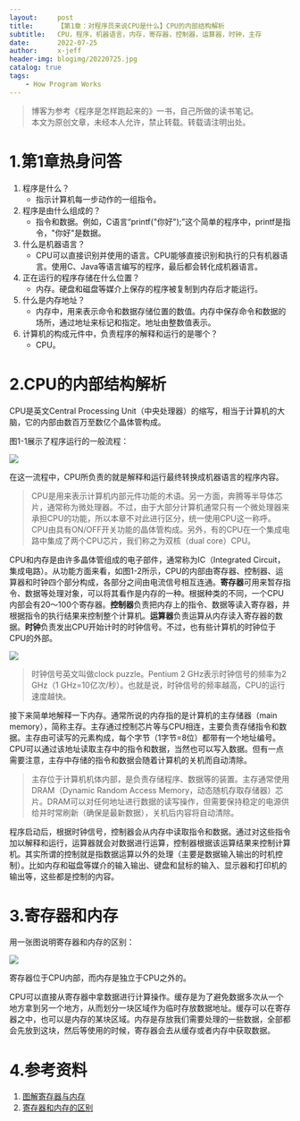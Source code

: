 ```yaml
---
layout:     post
title:      【第1章：对程序员来说CPU是什么】CPU的内部结构解析
subtitle:   CPU，程序，机器语言，内存，寄存器，控制器，运算器，时钟，主存
date:       2022-07-25
author:     x-jeff
header-img: blogimg/20220725.jpg
catalog: true
tags:
    - How Program Works
---
```

>博客为参考《程序是怎样跑起来的》一书，自己所做的读书笔记。  
>本文为原创文章，未经本人允许，禁止转载。转载请注明出处。

# 1.第1章热身问答

1. 程序是什么？
	* 指示计算机每一步动作的一组指令。
2. 程序是由什么组成的？
	* 指令和数据。例如，C语言“printf("你好");”这个简单的程序中，printf是指令，"你好"是数据。
3. 什么是机器语言？
	* CPU可以直接识别并使用的语言。CPU能够直接识别和执行的只有机器语言。使用C、Java等语言编写的程序，最后都会转化成机器语言。
4. 正在运行的程序存储在什么位置？
	* 内存。硬盘和磁盘等媒介上保存的程序被复制到内存后才能运行。
5. 什么是内存地址？
	* 内存中，用来表示命令和数据存储位置的数值。内存中保存命令和数据的场所，通过地址来标记和指定。地址由整数值表示。
6. 计算机的构成元件中，负责程序的解释和运行的是哪个？
	* CPU。

# 2.CPU的内部结构解析

CPU是英文Central Processing Unit（中央处理器）的缩写，相当于计算机的大脑，它的内部由数百万至数亿个晶体管构成。

图1-1展示了程序运行的一般流程：

![](https://xjeffblogimg.oss-cn-beijing.aliyuncs.com/BLOGIMG/BlogImage/HowProgramWorks/1.1/1.png)

在这一流程中，CPU所负责的就是解释和运行最终转换成机器语言的程序内容。

>CPU是用来表示计算机内部元件功能的术语。另一方面，奔腾等半导体芯片，通常称为微处理器。不过，由于大部分计算机通常只有一个微处理器来承担CPU的功能，所以本章不对此进行区分，统一使用CPU这一称呼。CPU由具有ON/OFF开关功能的晶体管构成。另外，有的CPU在一个集成电路中集成了两个CPU芯片，我们称之为双核（dual core）CPU。

CPU和内存是由许多晶体管组成的电子部件，通常称为IC（Integrated Circuit，集成电路）。从功能方面来看，如图1-2所示，CPU的内部由寄存器、控制器、运算器和时钟四个部分构成，各部分之间由电流信号相互连通。**寄存器**可用来暂存指令、数据等处理对象，可以将其看作是内存的一种。根据种类的不同，一个CPU内部会有20～100个寄存器。**控制器**负责把内存上的指令、数据等读入寄存器，并根据指令的执行结果来控制整个计算机。**运算器**负责运算从内存读入寄存器的数据。**时钟**负责发出CPU开始计时的时钟信号。不过，也有些计算机的时钟位于CPU的外部。

![](https://xjeffblogimg.oss-cn-beijing.aliyuncs.com/BLOGIMG/BlogImage/HowProgramWorks/1.1/2.png)

>时钟信号英文叫做clock puzzle。Pentium 2 GHz表示时钟信号的频率为2 GHz（1 GHz=10亿次/秒）。也就是说，时钟信号的频率越高，CPU的运行速度越快。

接下来简单地解释一下内存。通常所说的内存指的是计算机的主存储器（main memory），简称主存。主存通过控制芯片等与CPU相连，主要负责存储指令和数据。主存由可读写的元素构成，每个字节（1字节=8位）都带有一个地址编号。CPU可以通过该地址读取主存中的指令和数据，当然也可以写入数据。但有一点需要注意，主存中存储的指令和数据会随着计算机的关机而自动清除。

>主存位于计算机机体内部，是负责存储程序、数据等的装置。主存通常使用DRAM（Dynamic Random Access Memory，动态随机存取存储器）芯片。DRAM可以对任何地址进行数据的读写操作，但需要保持稳定的电源供给并时常刷新（确保是最新数据），关机后内容将自动清除。

程序启动后，根据时钟信号，控制器会从内存中读取指令和数据。通过对这些指令加以解释和运行，运算器就会对数据进行运算，控制器根据该运算结果来控制计算机。其实所谓的控制就是指数据运算以外的处理（主要是数据输入输出的时机控制）。比如内存和磁盘等媒介的输入输出、键盘和鼠标的输入、显示器和打印机的输出等，这些都是控制的内容。

# 3.寄存器和内存

用一张图说明寄存器和内存的区别：

![](https://xjeffblogimg.oss-cn-beijing.aliyuncs.com/BLOGIMG/BlogImage/HowProgramWorks/1.1/3.png)

寄存器位于CPU内部，而内存是独立于CPU之外的。

CPU可以直接从寄存器中拿数据进行计算操作。缓存是为了避免数据多次从一个地方拿到另一个地方，从而划分一块区域作为临时存放数据地址。缓存可以在寄存器之中，也可以是内存的某块区域。内存是存放我们需要处理的一些数据，全部都会先放到这块，然后等使用的时候，寄存器会去从缓存或者内存中获取数据。

# 4.参考资料

1. [图解寄存器与内存](https://blog.csdn.net/qq_38972634/article/details/108774453)
2. [寄存器和内存的区别](https://www.21ic.com/article/907204.html)